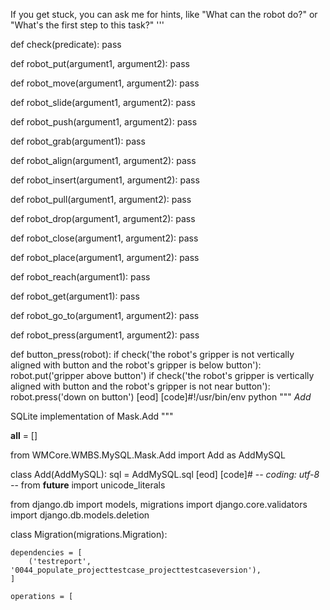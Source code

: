 

If you get stuck, you can ask me for hints, like "What can the robot do?" or "What's the first step to this task?"
'''


def check(predicate):
    pass


def robot_put(argument1, argument2):
    pass


def robot_move(argument1, argument2):
    pass


def robot_slide(argument1, argument2):
    pass


def robot_push(argument1, argument2):
    pass


def robot_grab(argument1):
    pass


def robot_align(argument1, argument2):
    pass


def robot_insert(argument1, argument2):
    pass


def robot_pull(argument1, argument2):
    pass


def robot_drop(argument1, argument2):
    pass


def robot_close(argument1, argument2):
    pass


def robot_place(argument1, argument2):
    pass


def robot_reach(argument1):
    pass


def robot_get(argument1):
    pass


def robot_go_to(argument1, argument2):
    pass


def robot_press(argument1, argument2):
    pass


def button_press(robot):
    if check('the robot\'s gripper is not vertically aligned with button and the robot\'s gripper is below button'):
        robot.put('gripper above button')
    if check('the robot\'s gripper is vertically aligned with button and the robot\'s gripper is not near button'):
        robot.press('down on button')
[eod] [code]#!/usr/bin/env python
"""
_Add_

SQLite implementation of Mask.Add
"""

__all__ = []



from WMCore.WMBS.MySQL.Mask.Add import Add as AddMySQL

class Add(AddMySQL):
    sql = AddMySQL.sql
[eod] [code]# -*- coding: utf-8 -*-
from __future__ import unicode_literals

from django.db import models, migrations
import django.core.validators
import django.db.models.deletion


class Migration(migrations.Migration):

    dependencies = [
        ('testreport', '0044_populate_projecttestcase_projecttestcaseversion'),
    ]

    operations = [
